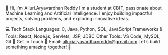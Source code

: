 👋 Hi, I'm Alluri.Aryavardhan Reddy
I'm a student at CBIT, passionate about Machine Learning and Artificial Intelligence. I enjoy building impactful projects, solving problems, and exploring innovative ideas.

💻 Tech Stack
Languages: C, Java, Python, SQL, JavaScript
Frameworks & Tools: React, Node.js, Servlets, JSP, JDBC
Other Tools: VS Code, MySQL, Git
🌟 Get in Touch
💌 Email: alluriaryavardhanreddy@gmail.com
Let’s build something amazing together! 🚀
